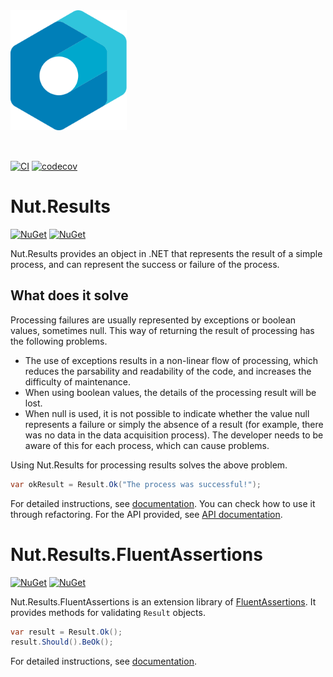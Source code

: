 <img src="./assets/logo/logo.svg" alt="logo" height="192px" style="margin-bottom:2rem;" />

[![CI](https://github.com/Archway-SharedLib/Nut.Results/workflows/CI/badge.svg)](https://github.com/Archway-SharedLib/Nut.Results/actions)
[![codecov](https://codecov.io/gh/Archway-SharedLib/Nut.Results/branch/main/graph/badge.svg?token=C3XTN4VG2X)](https://codecov.io/gh/Archway-SharedLib/Nut.Results)

# Nut.Results

[![NuGet](https://img.shields.io/nuget/vpre/Nut.Results.svg)](https://www.nuget.org/packages/Nut.Results)
[![NuGet](https://img.shields.io/nuget/dt/Nut.Results.svg)](https://www.nuget.org/packages/Nut.Results)

Nut.Results provides an object in .NET that represents the result of a simple process, and can represent the success or failure of the process.

## What does it solve

Processing failures are usually represented by exceptions or boolean values, sometimes null. This way of returning the result of processing has the following problems.

- The use of exceptions results in a non-linear flow of processing, which reduces the parsability and readability of the code, and increases the difficulty of maintenance.
- When using boolean values, the details of the processing result will be lost.
- When null is used, it is not possible to indicate whether the value null represents a failure or simply the absence of a result (for example, there was no data in the data acquisition process). The developer needs to be aware of this for each process, which can cause problems.

Using Nut.Results for processing results solves the above problem.

```cs
var okResult = Result.Ok("The process was successful!");
```

For detailed instructions, see [documentation](./docs/result/refactoring_step.md).
You can check how to use it through refactoring.
For the API provided, see [API documentation](./docs/result/api.md).

# Nut.Results.FluentAssertions

[![NuGet](https://img.shields.io/nuget/vpre/Nut.Results.FluentAssertions.svg)](https://www.nuget.org/packages/Nut.Results.FluentAssertions)
[![NuGet](https://img.shields.io/nuget/dt/Nut.Results.FluentAssertions.svg)](https://www.nuget.org/packages/Nut.Results.FluentAssertions)

Nut.Results.FluentAssertions is an extension library of [FluentAssertions](https://fluentassertions.com/).
It provides methods for validating `Result` objects.

```cs
var result = Result.Ok();
result.Should().BeOk();
```

For detailed instructions, see [documentation](./docs/fluentassertions/howtouse.md).
